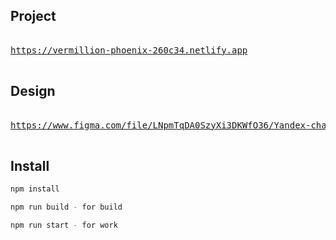 ## Project
<pre>
<a href="https://vermillion-phoenix-260c34.netlify.app">
https://vermillion-phoenix-260c34.netlify.app
</a>
</pre>
## Design
<pre>
<a href="https://www.figma.com/file/LNpmTqDA0SzyXi3DKWfO36/Yandex-chat?node-id=0%3A1">
https://www.figma.com/file/LNpmTqDA0SzyXi3DKWfO36/Yandex-chat?node-id=0%3A1
</a>
</pre>
## Install
```sh
npm install
```

```sh
npm run build - for build
```

```sh
npm run start - for work
```
